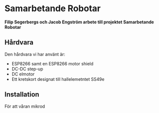 # Samarbetande Robotar
**Filip Segerbergs och Jacob Engström arbete till projektet Samarbetande Robotar**

## Hårdvara
Den hårdvara vi har använt är:
- ESP8266 samt en ESP8266 motor shield
- DC-DC step-up
- DC elmotor
- Ett kretskort designat till hallelemetntet SS49e

## Installation
För att våran mikrod